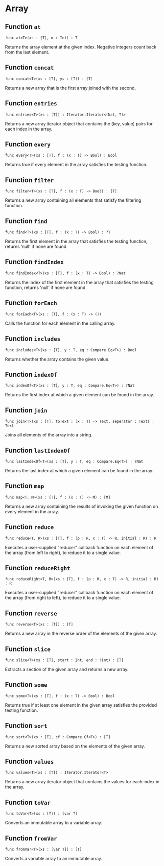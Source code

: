 # Array

## Function `at`
`func at<T>(xs : [T], n : Int) : T`

Returns the array element at the given index. Negative integers count back from the last element.

## Function `concat`
`func concat<T>(xs : [T], ys : [T]) : [T]`

Returns a new array that is the first array joined with the second.

## Function `entries`
`func entries<T>(xs : [T]) : Iterator.Iterator<(Nat, T)>`

Returns a new array iterator object that contains the (key, value) pairs for each index in the array.

## Function `every`
`func every<T>(xs : [T], f : (x : T) -> Bool) : Bool`

Returns true if every element in the array satisfies the testing function.

## Function `filter`
`func filter<T>(xs : [T], f : (x : T) -> Bool) : [T]`

Returns a new array containing all elements that satisfy the filtering function.

## Function `find`
`func find<T>(xs : [T], f : (x : T) -> Bool) : ?T`

Returns the first element in the array that satisfies the testing function, returns 'null' if none are found.

## Function `findIndex`
`func findIndex<T>(xs : [T], f : (x : T) -> Bool) : ?Nat`

Returns the index of the first element in the array that satisfies the testing function, returns 'null' if none are found.

## Function `forEach`
`func forEach<T>(xs : [T], f : (x : T) -> ())`

Calls the function for each element in the calling array.

## Function `includes`
`func includes<T>(xs : [T], y : T, eq : Compare.Eq<T>) : Bool`

Returns whether the array contains the given value.

## Function `indexOf`
`func indexOf<T>(xs : [T], y : T, eq : Compare.Eq<T>) : ?Nat`

Returns the first index at which a given element can be found in the array.

## Function `join`
`func join<T>(xs : [T], toText : (x : T) -> Text, seperator : Text) : Text`

Joins all elements of the array into a string.

## Function `lastIndexOf`
`func lastIndexOf<T>(xs : [T], y : T, eq : Compare.Eq<T>) : ?Nat`

Returns the last index at which a given element can be found in the array.

## Function `map`
`func map<T, M>(xs : [T], f : (x : T) -> M) : [M]`

Returns a new array containing the results of invoking the given function on every element in the array.

## Function `reduce`
`func reduce<T, R>(xs : [T], f : (p : R, x : T) -> R, initial : R) : R`

Executes a user-supplied "reducer" callback function on each element of the array (from left to right), to reduce
it to a single value.

## Function `reduceRight`
`func reduceRight<T, R>(xs : [T], f : (p : R, x : T) -> R, initial : R) : R`

Executes a user-supplied "reducer" callback function on each element of the array (from right to left), to reduce 
it to a single value.

## Function `reverse`
`func reverse<T>(xs : [T]) : [T]`

Returns a new array in the reverse order of the elements of the given array.

## Function `slice`
`func slice<T>(xs : [T], start : Int, end : ?Int) : [T]`

Extracts a section of the given array and returns a new array.

## Function `some`
`func some<T>(xs : [T], f : (x : T) -> Bool) : Bool`

Returns true if at least one element in the given array satisfies the provided testing function.

## Function `sort`
`func sort<T>(xs : [T], cf : Compare.Cf<T>) : [T]`

Returns a new sorted array based on the elements of the given array.

## Function `values`
`func values<T>(xs : [T]) : Iterator.Iterator<T>`

Returns a new array iterator object that contains the values for each index in the array.

## Function `toVar`
`func toVar<T>(xs : [T]) : [var T]`

Converts an immutable array to a variable array.

## Function `fromVar`
`func fromVar<T>(xs : [var T]) : [T]`

Converts a variable array to an immutable array.
